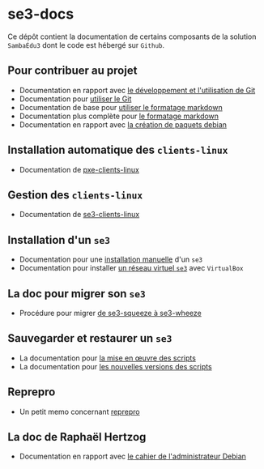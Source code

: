 # se3-docs

Ce dépôt contient la documentation de certains composants de
la solution `SambaÉdu3` dont le code est hébergé sur `Github`.


## Pour contribuer au projet
* Documentation en rapport avec [le développement et l'utilisation de Git](dev-clients-linux/README.md)
* Documentation pour [utiliser le Git](dev-clients-linux/memo-git.md)
* Documentation de base pour [utiliser le formatage markdown](dev-clients-linux/memo-markdown.md)
* Documentation plus complète pour [le formatage markdown](http://enacit1.epfl.ch/markdown-pandoc/)
* Documentation en rapport avec [la création de paquets debian](https://www.debian.org/doc/manuals/maint-guide/index.fr.html)


## Installation automatique des `clients-linux`
* Documentation de [pxe-clients-linux](pxe-clients-linux/README.md)


## Gestion des `clients-linux`
* Documentation de [se3-clients-linux](se3-clients-linux/README.md)


## Installation d'un `se3`
* Documentation pour une [installation manuelle](se3-installation/installationmanuelle.md) d'un `se3`
* Documentation pour installer [un réseau virtuel `se3`](http://wiki.dane.ac-versailles.fr/index.php?title=Installer_un_r%C3%A9seau_SE3_avec_VirtualBox) avec `VirtualBox`


## La doc pour migrer son `se3`
* Procédure pour migrer [de se3-squeeze à se3-wheeze](se3-migration/SqueezeToWheezy.md)


## Sauvegarder et restaurer un `se3`
* La documentation pour [la mise en œuvre des scripts](http://www.samba-edu.ac-versailles.fr/Sauvegarde-et-restauration-SE3)
* La documentation pour [les nouvelles versions des scripts](se3-sauvegarde/sauverestaure.md)


## Reprepro

* Un petit memo concernant [reprepro](reprepro/memo.md)


## La doc de Raphaël Hertzog
* Documentation en rapport avec [le cahier de l'administrateur Debian](https://debian-handbook.info/browse/fr-FR/stable/)


